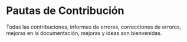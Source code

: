 # Pautas de Contribución

Todas las contribuciones, informes de errores, correcciones de errores, mejoras en la documentación, mejoras y ideas son bienvenidas.


